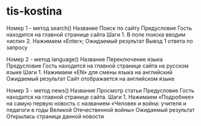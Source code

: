# tis-kostina
Номер	1 - метод search()
Название	Поиск по сайту 
Предусловие	Гость находится на главной странице сайта
Шаги	1.	В поле поиска вводим «испи»
2.	Нажимаем «Enter»;
Ожидаемый результат	Вывод 1 ответа по запросу 

Номер	2 - метод language()
Название	Переключение языка
Предусловие	Гость находится на главной странице сайта на русском языке
Шаги	1.	Нажимаем «EN» для смены языка на английский
Ожидаемый результат	Сайт отображается на английском языке

Номер	3 - метод news()
Название	Просмотр статьи
Предусловие	Гость находится на главной странице сайта.
Шаги	1.	Нажимаем «Подробнее» на самую первую новость с названием «Человек и война: учителя и педагоги в годы Великой Отечественной войны»
Ожидаемый результат	Открылась страница данной новости
